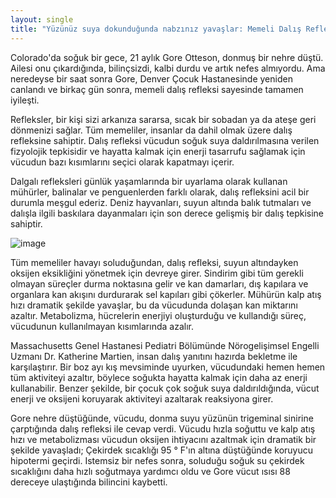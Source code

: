 ```yaml
---
layout: single
title: "Yüzünüz suya dokunduğunda nabzınız yavaşlar: Memeli Dalış Refleksi"
---
```

Colorado'da soğuk bir gece, 21 aylık Gore Otteson, donmuş bir nehre düştü. Ailesi onu çıkardığında, bilinçsizdi, kalbi durdu ve artık nefes almıyordu. Ama neredeyse bir saat sonra Gore, Denver Çocuk Hastanesinde yeniden canlandı ve birkaç gün sonra, memeli dalış refleksi sayesinde tamamen iyileşti.

Refleksler, bir kişi sizi arkanıza sararsa, sıcak bir sobadan ya da ateşe geri dönmenizi sağlar. Tüm memeliler, insanlar da dahil olmak üzere dalış refleksine sahiptir. Dalış refleksi vücudun soğuk suya daldırılmasına verilen fizyolojik tepkisidir ve hayatta kalmak için enerji tasarrufu sağlamak için vücudun bazı kısımlarını seçici olarak kapatmayı içerir.

Dalgalı refleksleri günlük yaşamlarında bir uyarlama olarak kullanan mühürler, balinalar ve penguenlerden farklı olarak, dalış refleksini acil bir durumla meşgul ederiz. Deniz hayvanları, suyun altında balık tutmaları ve dalışla ilgili baskılara dayanmaları için son derece gelişmiş bir dalış tepkisine sahiptir.

![image](https://www.sabafreediving.com/wp-content/uploads/2015/09/IMG-20151217-165917-Copy-1600x1010.jpg)


Tüm memeliler havayı soluduğundan, dalış refleksi, suyun altındayken oksijen eksikliğini yönetmek için devreye girer. Sindirim gibi tüm gerekli olmayan süreçler durma noktasına gelir ve kan damarları, dış kapılara ve organlara kan akışını durdurarak sel kapıları gibi çökerler. Mühürün kalp atış hızı dramatik şekilde yavaşlar, bu da vücudunda dolaşan kan miktarını azaltır. Metabolizma, hücrelerin enerjiyi oluşturduğu ve kullandığı süreç, vücudunun kullanılmayan kısımlarında azalır.

Massachusetts Genel Hastanesi Pediatri Bölümünde Nörogelişimsel Engelli Uzmanı Dr. Katherine Martien, insan dalış yanıtını hazırda bekletme ile karşılaştırır. Bir boz ayı kış mevsiminde uyurken, vücudundaki hemen hemen tüm aktiviteyi azaltır, böylece soğukta hayatta kalmak için daha az enerji kullanabilir. Benzer şekilde, bir çocuk çok soğuk suya daldırıldığında, vücut enerji ve oksijeni koruyarak aktiviteyi azaltarak reaksiyona girer.

Gore nehre düştüğünde, vücudu, donma suyu yüzünün trigeminal sinirine çarptığında dalış refleksi ile cevap verdi. Vücudu hızla soğuttu ve kalp atış hızı ve metabolizması vücudun oksijen ihtiyacını azaltmak için dramatik bir şekilde yavaşladı; Çekirdek sıcaklığı 95 ° F'ın altına düştüğünde koruyucu hipotermi geçirdi. Istemsiz bir nefes sonra, soluduğu soğuk su çekirdek sıcaklığını daha hızlı soğutmaya yardımcı oldu ve Gore vücut ısısı 88 dereceye ulaştığında bilincini kaybetti.
